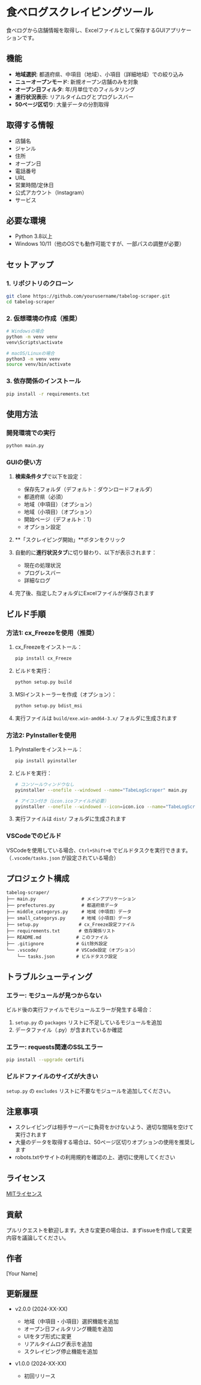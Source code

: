 # 食べログスクレイピングツール

食べログから店舗情報を取得し、Excelファイルとして保存するGUIアプリケーションです。

## 機能

- **地域選択**: 都道府県、中項目（地域）、小項目（詳細地域）での絞り込み
- **ニューオープンモード**: 新規オープン店舗のみを対象
- **オープン日フィルタ**: 年/月単位でのフィルタリング
- **進行状況表示**: リアルタイムログとプログレスバー
- **50ページ区切り**: 大量データの分割取得

## 取得する情報

- 店舗名
- ジャンル
- 住所
- オープン日
- 電話番号
- URL
- 営業時間/定休日
- 公式アカウント（Instagram）
- サービス

## 必要な環境

- Python 3.8以上
- Windows 10/11（他のOSでも動作可能ですが、一部パスの調整が必要）

## セットアップ

### 1. リポジトリのクローン

```bash
git clone https://github.com/yourusername/tabelog-scraper.git
cd tabelog-scraper
```

### 2. 仮想環境の作成（推奨）

```bash
# Windowsの場合
python -m venv venv
venv\Scripts\activate

# macOS/Linuxの場合
python3 -m venv venv
source venv/bin/activate
```

### 3. 依存関係のインストール

```bash
pip install -r requirements.txt
```

## 使用方法

### 開発環境での実行

```bash
python main.py
```

### GUIの使い方

1. **検索条件タブ**で以下を設定：
   - 保存先フォルダ（デフォルト：ダウンロードフォルダ）
   - 都道府県（必須）
   - 地域（中項目）（オプション）
   - 地域（小項目）（オプション）
   - 開始ページ（デフォルト：1）
   - オプション設定

2. **「スクレイピング開始」**ボタンをクリック

3. 自動的に**進行状況タブ**に切り替わり、以下が表示されます：
   - 現在の処理状況
   - プログレスバー
   - 詳細なログ

4. 完了後、指定したフォルダにExcelファイルが保存されます

## ビルド手順

### 方法1: cx_Freezeを使用（推奨）

1. cx_Freezeをインストール：
   ```bash
   pip install cx_Freeze
   ```

2. ビルドを実行：
   ```bash
   python setup.py build
   ```

3. MSIインストーラーを作成（オプション）：
   ```bash
   python setup.py bdist_msi
   ```

4. 実行ファイルは `build/exe.win-amd64-3.x/` フォルダに生成されます

### 方法2: PyInstallerを使用

1. PyInstallerをインストール：
   ```bash
   pip install pyinstaller
   ```

2. ビルドを実行：
   ```bash
   # コンソールウィンドウなし
   pyinstaller --onefile --windowed --name="TabeLogScraper" main.py
   
   # アイコン付き（icon.icoファイルが必要）
   pyinstaller --onefile --windowed --icon=icon.ico --name="TabeLogScraper" main.py
   ```

3. 実行ファイルは `dist/` フォルダに生成されます

### VSCodeでのビルド

VSCodeを使用している場合、`Ctrl+Shift+B` でビルドタスクを実行できます。
（`.vscode/tasks.json` が設定されている場合）

## プロジェクト構成

```
tabelog-scraper/
├── main.py                 # メインアプリケーション
├── prefectures.py          # 都道府県データ
├── middle_categorys.py     # 地域（中項目）データ
├── small_categorys.py      # 地域（小項目）データ
├── setup.py               # cx_Freeze設定ファイル
├── requirements.txt       # 依存関係リスト
├── README.md             # このファイル
├── .gitignore            # Git除外設定
└── .vscode/              # VSCode設定（オプション）
    └── tasks.json        # ビルドタスク設定
```

## トラブルシューティング

### エラー: モジュールが見つからない

ビルド後の実行ファイルでモジュールエラーが発生する場合：

1. `setup.py` の `packages` リストに不足しているモジュールを追加
2. データファイル（.py）が含まれているか確認

### エラー: requests関連のSSLエラー

```bash
pip install --upgrade certifi
```

### ビルドファイルのサイズが大きい

`setup.py` の `excludes` リストに不要なモジュールを追加してください。

## 注意事項

- スクレイピングは相手サーバーに負荷をかけないよう、適切な間隔を空けて実行されます
- 大量のデータを取得する場合は、50ページ区切りオプションの使用を推奨します
- robots.txtやサイトの利用規約を確認の上、適切に使用してください

## ライセンス

[MITライセンス](LICENSE)

## 貢献

プルリクエストを歓迎します。大きな変更の場合は、まずissueを作成して変更内容を議論してください。

## 作者

[Your Name]

## 更新履歴

- v2.0.0 (2024-XX-XX)
  - 地域（中項目・小項目）選択機能を追加
  - オープン日フィルタリング機能を追加
  - UIをタブ形式に変更
  - リアルタイムログ表示を追加
  - スクレイピング停止機能を追加

- v1.0.0 (2024-XX-XX)
  - 初回リリース